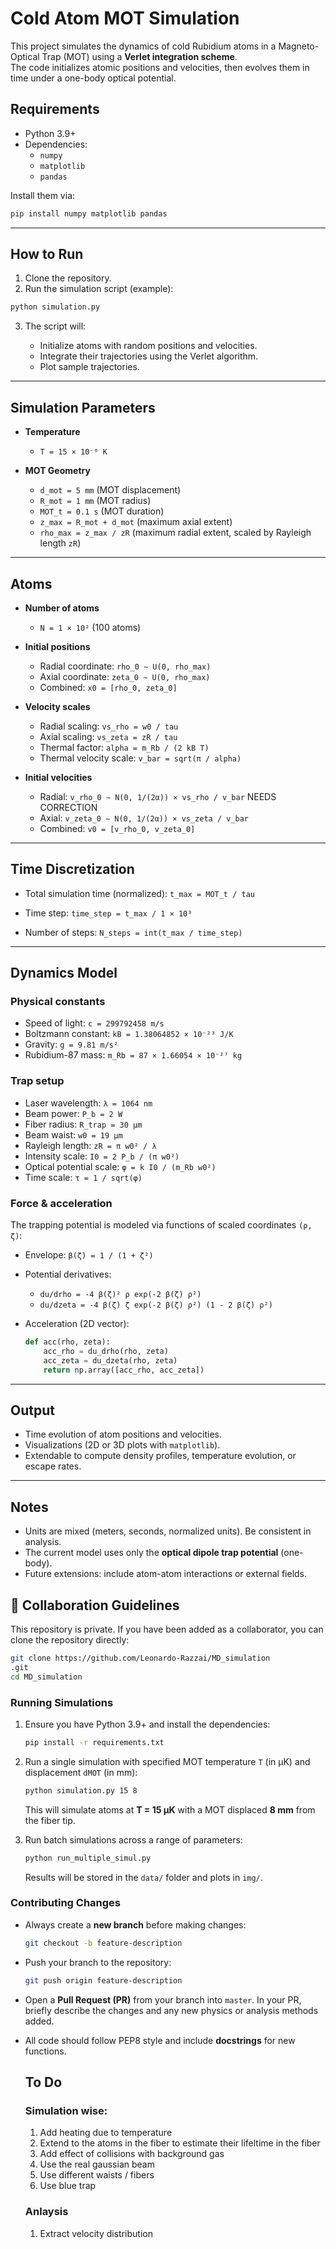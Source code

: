 # Cold Atom MOT Simulation

This project simulates the dynamics of cold Rubidium atoms in a Magneto-Optical Trap (MOT) using a **Verlet integration scheme**.  
The code initializes atomic positions and velocities, then evolves them in time under a one-body optical potential.

## Requirements

- Python 3.9+
- Dependencies:
  - `numpy`
  - `matplotlib`
  - `pandas`

Install them via:

```bash
pip install numpy matplotlib pandas
````

---

## How to Run

1. Clone the repository.
2. Run the simulation script (example):

```bash
python simulation.py
```

3. The script will:

   * Initialize atoms with random positions and velocities.
   * Integrate their trajectories using the Verlet algorithm.
   * Plot sample trajectories.

---

## Simulation Parameters

* **Temperature**

  * `T = 15 × 10⁻⁶ K`

* **MOT Geometry**

  * `d_mot = 5 mm` (MOT displacement)
  * `R_mot = 1 mm` (MOT radius)
  * `MOT_t = 0.1 s` (MOT duration)
  * `z_max = R_mot + d_mot` (maximum axial extent)
  * `rho_max = z_max / zR` (maximum radial extent, scaled by Rayleigh length `zR`)

---

## Atoms

* **Number of atoms**

  * `N = 1 × 10²` (100 atoms)

* **Initial positions**

  * Radial coordinate:
    `rho_0 ∼ U(0, rho_max)`
  * Axial coordinate:
    `zeta_0 ∼ U(0, rho_max)`
  * Combined:
    `x0 = [rho_0, zeta_0]`

* **Velocity scales**

  * Radial scaling: `vs_rho = w0 / tau`
  * Axial scaling: `vs_zeta = zR / tau`
  * Thermal factor: `alpha = m_Rb / (2 kB T)`
  * Thermal velocity scale: `v_bar = sqrt(π / alpha)`

* **Initial velocities**

  * Radial:
    `v_rho_0 ∼ N(0, 1/(2α)) × vs_rho / v_bar` NEEDS CORRECTION
  * Axial:
    `v_zeta_0 ∼ N(0, 1/(2α)) × vs_zeta / v_bar`
  * Combined:
    `v0 = [v_rho_0, v_zeta_0]`

---

## Time Discretization

* Total simulation time (normalized):
  `t_max = MOT_t / tau`

* Time step:
  `time_step = t_max / 1 × 10³`

* Number of steps:
  `N_steps = int(t_max / time_step)`

---

## Dynamics Model

### Physical constants

* Speed of light: `c = 299792458 m/s`
* Boltzmann constant: `kB = 1.38064852 × 10⁻²³ J/K`
* Gravity: `g = 9.81 m/s²`
* Rubidium-87 mass: `m_Rb = 87 × 1.66054 × 10⁻²⁷ kg`

### Trap setup

* Laser wavelength: `λ = 1064 nm`
* Beam power: `P_b = 2 W`
* Fiber radius: `R_trap = 30 μm`
* Beam waist: `w0 = 19 μm`
* Rayleigh length: `zR = π w0² / λ`
* Intensity scale: `I0 = 2 P_b / (π w0²)`
* Optical potential scale: `φ = k I0 / (m_Rb w0²)`
* Time scale: `τ = 1 / sqrt(φ)`

### Force & acceleration

The trapping potential is modeled via functions of scaled coordinates `(ρ, ζ)`:

* Envelope:
  `β(ζ) = 1 / (1 + ζ²)`

* Potential derivatives:

  * `du/drho = -4 β(ζ)² ρ exp(-2 β(ζ) ρ²)`
  * `du/dzeta = -4 β(ζ) ζ exp(-2 β(ζ) ρ²) (1 - 2 β(ζ) ρ²)`

* Acceleration (2D vector):

  ```python
  def acc(rho, zeta):
      acc_rho = du_drho(rho, zeta)
      acc_zeta = du_dzeta(rho, zeta)
      return np.array([acc_rho, acc_zeta])
  ```

---

## Output

* Time evolution of atom positions and velocities.
* Visualizations (2D or 3D plots with `matplotlib`).
* Extendable to compute density profiles, temperature evolution, or escape rates.

---

## Notes

* Units are mixed (meters, seconds, normalized units). Be consistent in analysis.
* The current model uses only the **optical dipole trap potential** (one-body).
* Future extensions: include atom-atom interactions or external fields.


## 🤝 Collaboration Guidelines

This repository is private. If you have been added as a collaborator, you can clone the repository directly:

```bash
git clone https://github.com/Leonardo-Razzai/MD_simulation
.git
cd MD_simulation
```

### Running Simulations

1. Ensure you have Python 3.9+ and install the dependencies:

   ```bash
   pip install -r requirements.txt
   ```
2. Run a single simulation with specified MOT temperature `T` (in μK) and displacement `dMOT` (in mm):

   ```bash
   python simulation.py 15 8
   ```

   This will simulate atoms at **T = 15 μK** with a MOT displaced **8 mm** from the fiber tip.
3. Run batch simulations across a range of parameters:

   ```bash
   python run_multiple_simul.py
   ```

   Results will be stored in the `data/` folder and plots in `img/`.

### Contributing Changes

* Always create a **new branch** before making changes:

  ```bash
  git checkout -b feature-description
  ```
* Push your branch to the repository:

  ```bash
  git push origin feature-description
  ```
* Open a **Pull Request (PR)** from your branch into `master`.
  In your PR, briefly describe the changes and any new physics or analysis methods added.
* All code should follow PEP8 style and include **docstrings** for new functions.

  ## To Do
  ### Simulation wise:
  1) Add heating due to temperature
  2) Extend to the atoms in the fiber to estimate their lifeltime in the fiber
  3) Add effect of collisions with background gas
  4) Use the real gaussian beam
  5) Use different waists / fibers
  6) Use blue trap
 
  ### Anlaysis
  1) Extract velocity distribution
